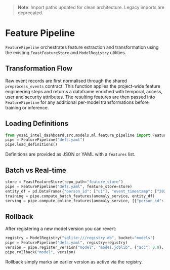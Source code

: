 > **Note**: Import paths updated for clean architecture. Legacy imports are deprecated.

# Feature Pipeline

`FeaturePipeline` orchestrates feature extraction and transformation using the
existing `FeastFeatureStore` and `ModelRegistry` utilities.

## Transformation Flow

Raw event records are first normalised through the shared
`preprocess_events` contract. This function applies the project-wide
feature engineering steps and returns a dataframe enriched with
temporal, access, user and security attributes. The resulting features
are then passed into `FeaturePipeline` for any additional per-model
transformations before training or inference.

## Loading Definitions

```python
from yosai_intel_dashboard.src.models.ml.feature_pipeline import FeaturePipeline
pipe = FeaturePipeline("defs.yaml")
pipe.load_definitions()
```

Definitions are provided as JSON or YAML with a `features` list.

## Batch vs Real-time

```python
store = FeastFeatureStore(repo_path="feature_store")
pipe = FeaturePipeline("defs.yaml", feature_store=store)
entity_df = pd.DataFrame({"person_id": ["u1"], "event_timestamp": ["2024-01-01"]})
training = pipe.compute_batch_features(anomaly_service, entity_df)
serving = pipe.compute_online_features(anomaly_service, [{"person_id": "u1"}])
```

## Rollback

After registering a new model version you can revert:

```python
registry = ModelRegistry("sqlite:///registry.db", bucket="models")
pipe = FeaturePipeline("defs.yaml", registry=registry)
version = pipe.register_version("model", "model.joblib", {"acc": 0.9}, "hash")
pipe.rollback("model", version)
```

Rollback simply marks an earlier version as active via the registry.
